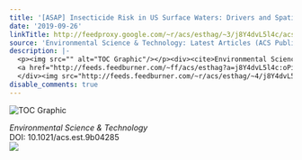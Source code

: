 ```yaml
---
title: '[ASAP] Insecticide Risk in US Surface Waters: Drivers and Spatiotemporal Modeling'
date: '2019-09-26'
linkTitle: http://feedproxy.google.com/~r/acs/esthag/~3/j8Y4dvL5l4c/acs.est.9b04285
source: 'Environmental Science & Technology: Latest Articles (ACS Publications)'
description: |-
  <p><img src="" alt="TOC Graphic"/></p><div><cite>Environmental Science & Technology</cite></div><div>DOI: 10.1021/acs.est.9b04285</div><div class="feedflare">
  <a href="http://feeds.feedburner.com/~ff/acs/esthag?a=j8Y4dvL5l4c:oPiF8wee_Vw:yIl2AUoC8zA"><img src="http://feeds.feedburner.com/~ff/acs/esthag?d=yIl2AUoC8zA" border="0"></img></a>
  </div><img src="http://feeds.feedburner.com/~r/acs/esthag/~4/j8Y4dvL5l4c" height="1" width="1" ...
disable_comments: true
---
```

<p><img src="" alt="TOC Graphic"/></p><div><cite>Environmental Science & Technology</cite></div><div>DOI: 10.1021/acs.est.9b04285</div><div class="feedflare">
<a href="http://feeds.feedburner.com/~ff/acs/esthag?a=j8Y4dvL5l4c:oPiF8wee_Vw:yIl2AUoC8zA"><img src="http://feeds.feedburner.com/~ff/acs/esthag?d=yIl2AUoC8zA" border="0"></img></a>
</div><img src="http://feeds.feedburner.com/~r/acs/esthag/~4/j8Y4dvL5l4c" height="1" width="1" ...